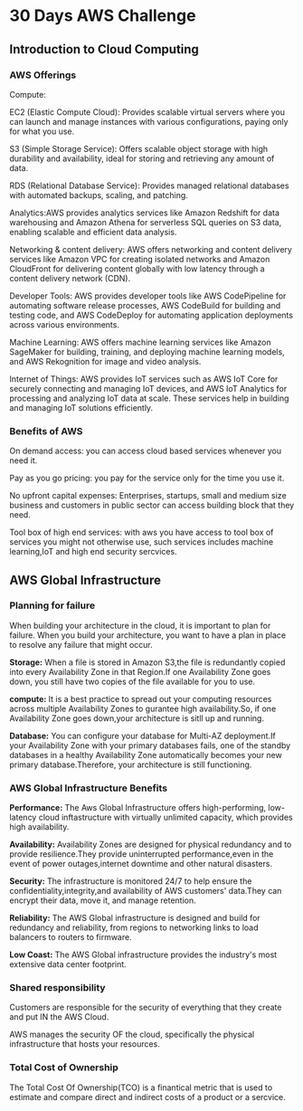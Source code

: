 # 30 Days AWS Challenge
## Introduction to Cloud Computing
### AWS Offerings

Compute:

EC2 (Elastic Compute Cloud): Provides scalable virtual servers where you can launch and manage instances with various configurations, paying only for what you use.

S3 (Simple Storage Service): Offers scalable object storage with high durability and availability, ideal for storing and retrieving any amount of data.

RDS (Relational Database Service): Provides managed relational databases with automated backups, scaling, and patching.

Analytics:AWS provides analytics services like Amazon Redshift for data warehousing and Amazon Athena for serverless SQL queries on S3 data, enabling scalable and efficient data analysis.

Networking & content delivery:
AWS offers networking and content delivery services like Amazon VPC for creating isolated networks and Amazon CloudFront for delivering content globally with low latency through a content delivery network (CDN).

Developer Tools:
AWS provides developer tools like AWS CodePipeline for automating software release processes, AWS CodeBuild for building and testing code, and AWS CodeDeploy for automating application deployments across various environments.

Machine Learning:
AWS offers machine learning services like Amazon SageMaker for building, training, and deploying machine learning models, and AWS Rekognition for image and video analysis.

Internet of Things:
AWS provides IoT services such as AWS IoT Core for securely connecting and managing IoT devices, and AWS IoT Analytics for processing and analyzing IoT data at scale. These services help in building and managing IoT solutions efficiently.

### Benefits of AWS

On demand access:
you can access cloud based services whenever you need it.

Pay as you go pricing:
you pay for the service only for the time you use it.

No upfront capital expenses:
Enterprises, startups, small and medium size business and customers in public sector can access building block that they need.

Tool box of high end services:
with aws you have access to tool box of services you might not otherwise use, such services includes machine learning,IoT and high end security sercvices.

## AWS Global Infrastructure

### Planning for failure
When building your architecture in the cloud, it is important to plan for failure. When you build your architecture, you want to have a plan in place to resolve any failure that might occur.

**Storage:**
When a file is stored in Amazon S3,the file is redundantly copied into every Availability Zone in that Region.If one Availability Zone goes down, you still have two copies of the file available for  you to use.

**compute:**
It is a best practice to spread out your computing resources across multiple Availability Zones to gurantee high availability.So, if one Availability Zone goes down,your architecture is sitll up and running.

**Database:**
You can configure your database for Multi-AZ deployment.If your Availability Zone with your primary databases fails, one of the standby databases in a healthy Availability Zone automatically becomes your new primary database.Therefore, your architecture is still functioning.

### AWS Global Infrastructure Benefits
**Performance:**
The Aws Global Infrastructure offers high-performing, low-latency cloud inftastructure with virtually unlimited capacity, which provides high availability.

**Availability:**
Availability Zones are designed for physical redundancy and to provide resilience.They provide uninterrupted performance,even in the event of power outages,internet downtime and other natural disasters.

**Security:**
The infrastructure is monitored 24/7 to help ensure the confidentiality,integrity,and availability of AWS customers' data.They can encrypt their data, move it, and manage retention.

**Reliability:**
The AWS Global infrastructure is designed and build for redundancy and reliability, from regions to networking links to load balancers to routers to firmware.

**Low Coast:**
The AWS Global infrastructure provides the industry's most extensive data center footprint.

### Shared responsibility

Customers are responsible for the security of everything that they create and put IN the AWS Cloud.

AWS manages the security OF the cloud, specifically the physical infrastructure that hosts your resources.

### Total Cost of Ownership
The Total Cost Of Ownership(TCO) is a finantical metric that is used to estimate and compare direct and indirect costs of a product or a sercvice.


